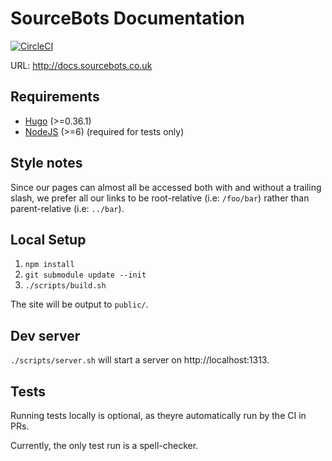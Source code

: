# SourceBots Documentation

[![CircleCI](https://circleci.com/gh/sourcebots/docs.svg?style=svg)](https://circleci.com/gh/sourcebots/docs)

URL: http://docs.sourcebots.co.uk

## Requirements
- [Hugo](https://gohugo.io) (>=0.36.1)
- [NodeJS](https://nodejs.org/) (>=6) (required for tests only)

## Style notes

Since our pages can almost all be accessed both with and without a trailing
slash, we prefer all our links to be root-relative (i.e: `/foo/bar`) rather
than parent-relative (i.e: `../bar`).

## Local Setup
1. `npm install`
2. `git submodule update --init`
3. `./scripts/build.sh`

The site will be output to `public/`.

## Dev server
`./scripts/server.sh` will start a server on http://localhost:1313.

## Tests
Running tests locally is optional, as theyre automatically run by the CI in PRs.

Currently, the only test run is a spell-checker.
